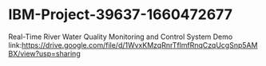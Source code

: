 # IBM-Project-39637-1660472677
Real-Time River Water Quality Monitoring and Control System
Demo link:https://drive.google.com/file/d/1WvxKMzqRnrTflmfRnqCzqUcgSnp5AMBX/view?usp=sharing
